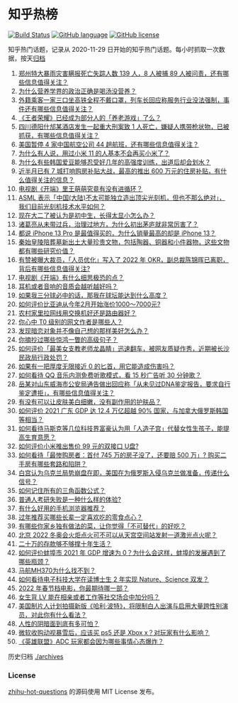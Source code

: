 # 知乎热榜
[![Build Status](https://github.com/ToWeLong/zhihu-hot-questions/workflows/CI/badge.svg)](https://github.com/ToWeLong/zhihu-hot-questions/actions)
[![GitHub language](https://img.shields.io/badge/language-golang-orange.svg)](https://golang.org/)
[![GitHub license](https://img.shields.io/github/license/ToWeLong/zhihu-hot-questions)](https://github.com/ToWeLong/zhihu-hot-questions/blob/main/LICENSE)

知乎热门话题，记录从 2020-11-29 日开始的知乎热门话题。每小时抓取一次数据，按天[归档](./archives)

<!-- BEGIN -->

1. [郑州特大暴雨灾害瞒报死亡失踪人数 139 人，8 人被捕 89 人被问责，还有哪些信息值得关注？](https://www.zhihu.com/question/512721517)
1. [为什么营养学界的政治正确是喝汤没营养？](https://www.zhihu.com/question/498501295)
1. [外籍乘客一家三口坐高铁全程不戴口罩，列车长回应称服务行业没法强制，事件还有哪些信息值得关注？](https://www.zhihu.com/question/512759968)
1. [《王者荣耀》已经成为部分人的「养老游戏」了么？](https://www.zhihu.com/question/507726973)
1. [四川德阳什邡某酒店发生一起重大刑案致 1 人死亡，嫌疑人携带枪状物，已被抓获，有哪些信息值得关注？](https://www.zhihu.com/question/512400388)
1. [美国暂停 4 家中国航空公司 44 趟航班，还有哪些信息值得关注？](https://www.zhihu.com/question/512820288)
1. [为什么有人说，用过小米 11 的人基本不会再买小米了？](https://www.zhihu.com/question/512072644)
1. [为什么有些韩国爱豆能够忍受好几年的高强度训练，出道后却会划水？](https://www.zhihu.com/question/505463924)
1. [近半月已有 7 城打响购房补贴大战，最高的推出 600 万元的住房补贴，有什么值得关注的信息？](https://www.zhihu.com/question/511233783)
1. [电视剧《开端》里王萌萌究竟有没有进循环？](https://www.zhihu.com/question/512389757)
1. [ASML 表示「中国(大陆)不太可能独立造出顶尖光刻机，但也不那么绝对」，我们目前光刻机技术水平如何？](https://www.zhihu.com/question/512653424)
1. [现在大二了被认为是初中生，长得太显小怎么办？](https://www.zhihu.com/question/512131834)
1. [诸葛亮从未带过兵，治理过地方，为什么初出茅庐就非常厉害了？](https://www.zhihu.com/question/509911659)
1. [都说 iPhone 13 Pro 是最值得买的，为什么销量最高的却是 iPhone 13？](https://www.zhihu.com/question/511465735)
1. [秦始皇陵陪葬墓新出土大量珍贵文物，包括陶器、铜器和小件器物，这些文物都有哪些研究价值？](https://www.zhihu.com/question/512704654)
1. [有赞被曝大裁员，「人员优化」写入了 2022 年 OKR，副总裁陈锦晖已离职，背后有哪些信息值得关注?](https://www.zhihu.com/question/512435233)
1. [电视剧《开端》有什么细思极恐的点？](https://www.zhihu.com/question/512003441)
1. [耳机或者音响的音质会越听越好吗？](https://www.zhihu.com/question/512233599)
1. [如果我三分球必中的话，那我在球坛能达到什么高度？](https://www.zhihu.com/question/509544801)
1. [如何评价比亚迪从今年2月开始涨价1000～7000元?](https://www.zhihu.com/question/512751440)
1. [农村家里拉网线用交换机好还是路由器好？](https://www.zhihu.com/question/512083189)
1. [你心中 T0 级别的网文作者是哪些人？](https://www.zhihu.com/question/511902631)
1. [发现暗恋对象并不像自己想的那样美好怎么办？](https://www.zhihu.com/question/512738185)
1. [你摘抄过哪些惊鸿一瞥的高级句子？](https://www.zhihu.com/question/512385188)
1. [如何评价「最美女支教老师龙晶睛」迅速翻车，被网友质疑作秀，近期被长沙民政局行政处罚？](https://www.zhihu.com/question/512353600)
1. [如果有一把厚度无限接近 0 的匕首，用它能造成伤害吗？](https://www.zhihu.com/question/504581733)
1. [如何看待 QQ 音乐内测免费听歌模式，看 15 秒广告听 30 分钟歌？](https://www.zhihu.com/question/512613176)
1. [岳某对山东威海市公安局通告做出回应称「从未见过DNA鉴定报告，要求自行鉴定遭拒」，有哪些信息值得关注？](https://www.zhihu.com/question/512721535)
1. [有没有可以让皮肤美白细嫩，没有副作用的护肤品？](https://www.zhihu.com/question/474666825)
1. [如何评价 2021 广东 GDP 达 12.4 万亿超越 90% 国家，与加拿大俄罗斯韩国等相当？](https://www.zhihu.com/question/512531932)
1. [如何看待马斯克等几位科技界富豪认为用「人造子宫」代替女性生孩子，能提高生育意愿？](https://www.zhihu.com/question/512574466)
1. [如何评价小米推出售价 99 元的双接口 U盘?](https://www.zhihu.com/question/512700667)
1. [如何看待「最惨购房者：首付 745 万的房子没了，还要赔 500 万」? 购买二手房有哪些套路和陷阱？](https://www.zhihu.com/question/512620760)
1. [白宫认为乌克兰局势崩盘在即，美国在为俄罗斯入侵乌克兰做准备，传递什么信号？](https://www.zhihu.com/question/512359878)
1. [如何记住所有的三角函数公式？](https://www.zhihu.com/question/63652417)
1. [普通人考研失败是一种什么样的体验?](https://www.zhihu.com/question/512643790)
1. [有什么好用的手机浏览器推荐？](https://www.zhihu.com/question/49436744)
1. [过年推荐买哪些长辈一定喜欢吃的零食点心？](https://www.zhihu.com/question/512068341)
1. [有哪些你家乡独有做法的菜，让你觉得「不可替代」的好吃？](https://www.zhihu.com/question/511495934)
1. [北京 2022 冬奥会火炬点火可不可以从天宫空间站发射一道激光点火呢？](https://www.zhihu.com/question/511788903)
1. [二十万的存款够不够撑十年生活？](https://www.zhihu.com/question/512251717)
1. [如何评价蚌埠市 2021 年 GDP 增速为 0？为什么会这样，蚌埠的发展遇到了哪些瓶颈？](https://www.zhihu.com/question/512522478)
1. [马航MH370为什么找不到？](https://www.zhihu.com/question/303436006)
1. [如何看待电子科技大学在读博士生 2 年实现 Nature、Science 双发？](https://www.zhihu.com/question/512164278)
1. [2022 年春节档电影，你最期待哪一部？](https://www.zhihu.com/question/509300696)
1. [女生背 LV 能在相亲或者工作等社交场合中加分吗？](https://www.zhihu.com/question/511103524)
1. [美国制片人计划拍摄新版《哈利·波特》，将限制白人出演与启用大量跨性别演员，对此你有什么看法？](https://www.zhihu.com/question/511965099)
1. [人性的阴暗面到底有多可怕？](https://www.zhihu.com/question/282518341)
1. [微软收购动视暴雪后，应该买 ps5 还是 Xbox x？对玩家有什么影响？](https://www.zhihu.com/question/512324180)
1. [《英雄联盟》ADC 玩家都会因为哪些事情心态爆炸？](https://www.zhihu.com/question/511557827)

<!-- END -->

历史归档 [./archives](./archives)


### License
[zhihu-hot-questions](https://github.com/towelong/zhihu-hot-questions) 的源码使用 MIT License 发布。